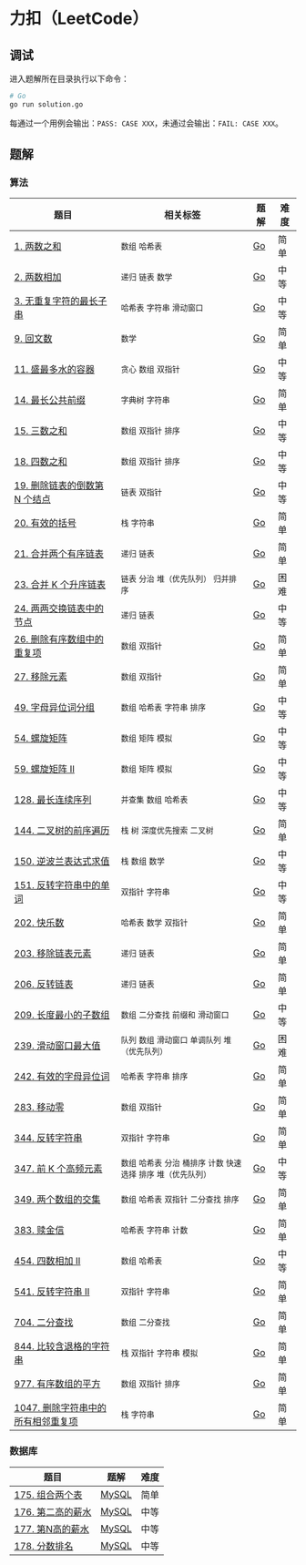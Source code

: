 # 力扣（LeetCode）

## 调试

进入题解所在目录执行以下命令：

```bash
# Go
go run solution.go
```

每通过一个用例会输出：`PASS: CASE XXX`，未通过会输出：`FAIL: CASE XXX`。

## 题解

### 算法

| 题目 | 相关标签 | 题解 | 难度 |
| ---- | ---- | ---- | ---- |
| [1. 两数之和](https://leetcode.cn/problems/two-sum/) | `数组` `哈希表` | [Go](./algorithms/0001.two-sum/solution.go) | 简单 |
| [2. 两数相加](https://leetcode.cn/problems/add-two-numbers/) | `递归` `链表` `数学` | [Go](./algorithms/0002.add-two-numbers/solution.go) | 中等 |
| [3. 无重复字符的最长子串](https://leetcode.cn/problems/longest-substring-without-repeating-characters/) | `哈希表` `字符串` `滑动窗口` | [Go](./algorithms/0003.longest-substring-without-repeating-characters/solution.go) | 中等 |
| [9. 回文数](https://leetcode.cn/problems/palindrome-number/) | `数学` | [Go](./algorithms/0009.palindrome-number/solution.go) | 简单 |
| [11. 盛最多水的容器](https://leetcode.cn/problems/container-with-most-water/) | `贪心` `数组` `双指针` | [Go](./algorithms/0011.container-with-most-water/solution.go) | 中等 |
| [14. 最长公共前缀](https://leetcode.cn/problems/longest-common-prefix/) | `字典树` `字符串` | [Go](./algorithms/0014.longest-common-prefix/solution.go) | 简单 |
| [15. 三数之和](https://leetcode.cn/problems/3sum/) | `数组` `双指针` `排序` | [Go](./algorithms/0015.3sum/solution.go) | 中等 |
| [18. 四数之和](https://leetcode.cn/problems/4sum/) | `数组` `双指针` `排序` | [Go](./algorithms/0018.4sum/solution.go) | 中等 |
| [19. 删除链表的倒数第 N 个结点](https://leetcode.cn/problems/remove-nth-node-from-end-of-list/) | `链表` `双指针` | [Go](./algorithms/0019.remove-nth-node-from-end-of-list/solution.go) | 中等 |
| [20. 有效的括号](https://leetcode.cn/problems/valid-parentheses/) | `栈` `字符串` | [Go](./algorithms/0020.valid-parentheses/solution.go) | 简单 |
| [21. 合并两个有序链表](https://leetcode.cn/problems/merge-two-sorted-lists/) | `递归` `链表` | [Go](./algorithms/0021.merge-two-sorted-lists/solution.go) | 简单 |
| [23. 合并 K 个升序链表](https://leetcode.cn/problems/merge-k-sorted-lists/) | `链表` `分治` `堆（优先队列）` `归并排序` | [Go](./algorithms/0023.merge-k-sorted-lists/solution.go) | 困难 |
| [24. 两两交换链表中的节点](https://leetcode.cn/problems/swap-nodes-in-pairs/) | `递归` `链表` | [Go](./algorithms/0024.swap-nodes-in-pairs/solution.go) | 中等 |
| [26. 删除有序数组中的重复项](https://leetcode.cn/problems/remove-duplicates-from-sorted-array/) | `数组` `双指针` | [Go](./algorithms/0026.remove-duplicates-from-sorted-array/solution.go) | 简单 |
| [27. 移除元素](https://leetcode.cn/problems/remove-element/) | `数组` `双指针` | [Go](./algorithms/0027.remove-element/solution.go) | 简单 |
| [49. 字母异位词分组](https://leetcode.cn/problems/group-anagrams/) | `数组` `哈希表` `字符串` `排序` | [Go](./algorithms/0049.group-anagrams/solution.go) | 中等 |
| [54. 螺旋矩阵](https://leetcode.cn/problems/spiral-matrix/) | `数组` `矩阵` `模拟` | [Go](./algorithms/0054.spiral-matrix/solution.go) | 中等 |
| [59. 螺旋矩阵 II](https://leetcode.cn/problems/spiral-matrix-ii/) | `数组` `矩阵` `模拟` | [Go](./algorithms/0059.spiral-matrix-ii/solution.go) | 中等 |
| [128. 最长连续序列](https://leetcode.cn/problems/longest-consecutive-sequence/) | `并查集` `数组` `哈希表` | [Go](./algorithms/0128.longest-consecutive-sequence/solution.go) | 中等 |
| [144. 二叉树的前序遍历](https://leetcode.cn/problems/binary-tree-preorder-traversal/) | `栈` `树` `深度优先搜索` `二叉树` | [Go](./algorithms/0144.binary-tree-preorder-traversal/solution.go) | 简单 |
| [150. 逆波兰表达式求值](https://leetcode.cn/problems/evaluate-reverse-polish-notation/) | `栈` `数组` `数学` | [Go](./algorithms/0150.evaluate-reverse-polish-notation/solution.go) | 中等 |
| [151. 反转字符串中的单词](https://leetcode.cn/problems/reverse-words-in-a-string/) | `双指针` `字符串` | [Go](./algorithms/0151.reverse-words-in-a-string/solution.go) | 中等 |
| [202. 快乐数](https://leetcode.cn/problems/happy-number/) | `哈希表` `数学` `双指针` | [Go](./algorithms/0202.happy-number/solution.go) | 简单 |
| [203. 移除链表元素](https://leetcode.cn/problems/remove-linked-list-elements/) | `递归` `链表` | [Go](./algorithms/0203.remove-linked-list-elements/solution.go) | 简单 |
| [206. 反转链表](https://leetcode.cn/problems/reverse-linked-list/) | `递归` `链表` | [Go](./algorithms/0206.reverse-linked-list/solution.go) | 简单 |
| [209. 长度最小的子数组](https://leetcode.cn/problems/minimum-size-subarray-sum/) | `数组` `二分查找` `前缀和` `滑动窗口` | [Go](./algorithms/0209.minimum-size-subarray-sum/solution.go) | 中等 |
| [239. 滑动窗口最大值](https://leetcode.cn/problems/sliding-window-maximum/) | `队列` `数组` `滑动窗口` `单调队列` `堆（优先队列）` | [Go](./algorithms/0239.sliding-window-maximum/solution.go) | 困难 |
| [242. 有效的字母异位词](https://leetcode.cn/problems/valid-anagram/) | `哈希表` `字符串` `排序` | [Go](./algorithms/0242.valid-anagram/solution.go) | 简单 |
| [283. 移动零](https://leetcode.cn/problems/move-zeroes/) | `数组` `双指针` | [Go](./algorithms/0283.move-zeroes/solution.go) | 简单 |
| [344. 反转字符串](https://leetcode.cn/problems/reverse-string/) | `双指针` `字符串` | [Go](./algorithms/0344.reverse-string/solution.go) | 简单 |
| [347. 前 K 个高频元素](https://leetcode.cn/problems/top-k-frequent-elements/) | `数组` `哈希表` `分治` `桶排序` `计数` `快速选择` `排序` `堆（优先队列）` | [Go](./algorithms/0347.top-k-frequent-elements/solution.go) | 中等 |
| [349. 两个数组的交集](https://leetcode.cn/problems/intersection-of-two-arrays/) | `数组` `哈希表` `双指针` `二分查找` `排序` | [Go](./algorithms/0349.intersection-of-two-arrays/solution.go) | 简单 |
| [383. 赎金信](https://leetcode.cn/problems/ransom-note/) | `哈希表` `字符串` `计数` | [Go](./algorithms/0383.ransom-note/solution.go) | 简单 |
| [454. 四数相加 II](https://leetcode.cn/problems/4sum-ii/) | `数组` `哈希表` | [Go](./algorithms/0454.4sum-ii/solution.go) | 中等 |
| [541. 反转字符串 II](https://leetcode.cn/problems/reverse-string-ii/) | `双指针` `字符串` | [Go](./algorithms/0541.reverse-string-ii/solution.go) | 简单 |
| [704. 二分查找](https://leetcode.cn/problems/binary-search/) | `数组` `二分查找` | [Go](./algorithms/0704.binary-search/solution.go) | 简单 |
| [844. 比较含退格的字符串](https://leetcode.cn/problems/backspace-string-compare/) | `栈` `双指针` `字符串` `模拟` | [Go](./algorithms/0844.backspace-string-compare/solution.go) | 简单 |
| [977. 有序数组的平方](https://leetcode.cn/problems/squares-of-a-sorted-array/) | `数组` `双指针` `排序` | [Go](./algorithms/0977.squares-of-a-sorted-array/solution.go) | 简单 |
| [1047. 删除字符串中的所有相邻重复项](https://leetcode.cn/problems/remove-all-adjacent-duplicates-in-string/) | `栈` `字符串` | [Go](./algorithms/1047.remove-all-adjacent-duplicates-in-string/solution.go) | 简单 |

### 数据库

| 题目                                                         | 题解                                                        | 难度 |
| ------------------------------------------------------------ | ----------------------------------------------------------- | ---- |
| [175. 组合两个表](https://leetcode.cn/problems/combine-two-tables/) | [MySQL](./database/0175.combine-two-tables/solution.sql)    | 简单 |
| [176. 第二高的薪水](https://leetcode.cn/problems/second-highest-salary/) | [MySQL](./database/0176.second-highest-salary/solution.sql) | 中等 |
| [177. 第N高的薪水](https://leetcode.cn/problems/nth-highest-salary/) | [MySQL](./database/0177.nth-highest-salary/solution.sql)    | 中等 |
| [178. 分数排名](https://leetcode.cn/problems/rank-scores/)   | [MySQL](./database/0178.rank-scores/solution.sql)           | 中等 |

